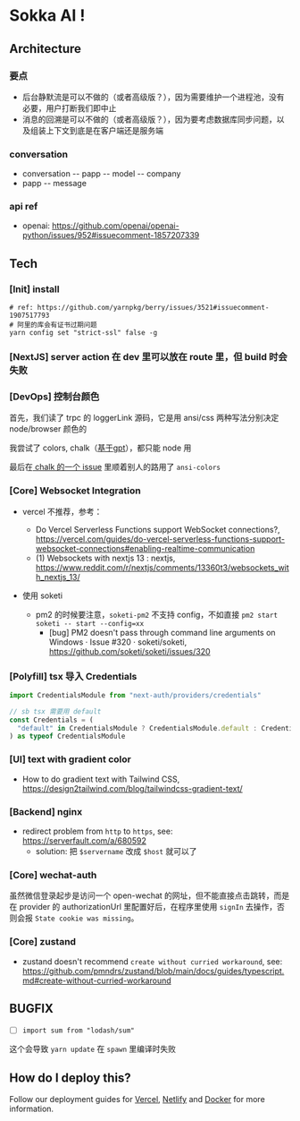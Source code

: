 # Sokka AI !

## Architecture

### 要点

- 后台静默流是可以不做的（或者高级版？），因为需要维护一个进程池，没有必要，用户打断我们即中止
- 消息的回溯是可以不做的（或者高级版？），因为要考虑数据库同步问题，以及组装上下文到底是在客户端还是服务端

### conversation

- conversation -- papp -- model -- company
- papp -- message

### api ref

- openai: https://github.com/openai/openai-python/issues/952#issuecomment-1857207339

## Tech

### [Init] install

```shell
# ref: https://github.com/yarnpkg/berry/issues/3521#issuecomment-1907517793
# 阿里的库会有证书过期问题
yarn config set "strict-ssl" false -g
```
### [NextJS] server action 在 dev 里可以放在 route 里，但 build 时会失败

### [DevOps] 控制台颜色

首先，我们读了 trpc 的 loggerLink 源码，它是用 ansi/css 两种写法分别决定 node/browser 颜色的

我尝试了 colors, chalk（[基于gpt](https://chat.openai.com/c/756f58ea-4d30-4b74-9c52-e4847dd2fdbf)），都只能 node 用

最后在[ chalk 的一个 issue](https://github.com/chalk/chalk/issues/535#issuecomment-1072761585) 里顺着别人的路用了 `ansi-colors`

### [Core] Websocket Integration

- vercel 不推荐，参考：
  - Do Vercel Serverless Functions support WebSocket connections?, https://vercel.com/guides/do-vercel-serverless-functions-support-websocket-connections#enabling-realtime-communication
  - (1) Websockets with nextjs 13 : nextjs, https://www.reddit.com/r/nextjs/comments/13360t3/websockets_with_nextjs_13/

- 使用 soketi
  - pm2 的时候要注意，`soketi-pm2` 不支持 config，不如直接 `pm2 start soketi -- start --config=xx`
    - [bug] PM2 doesn't pass through command line arguments on Windows · Issue #320 · soketi/soketi, https://github.com/soketi/soketi/issues/320

### [Polyfill] tsx 导入 Credentials

```ts
import CredentialsModule from "next-auth/providers/credentials"

// sb tsx 需要用 default
const Credentials = (
  "default" in CredentialsModule ? CredentialsModule.default : CredentialsModule
) as typeof CredentialsModule
```


### [UI] text with gradient color

- How to do gradient text with Tailwind CSS, https://design2tailwind.com/blog/tailwindcss-gradient-text/

### [Backend] nginx

- redirect problem from `http` to `https`, see: https://serverfault.com/a/680592
  - solution: 把 `$servername` 改成 `$host` 就可以了

### [Core] wechat-auth

虽然微信登录起步是访问一个 open-wechat 的网址，但不能直接点击跳转，而是在 provider 的 authorizationUrl 里配置好后，在程序里使用 `signIn` 去操作，否则会报 `State cookie was missing`。

### [Core] zustand

- zustand doesn't recommend `create without curried workaround`, see: https://github.com/pmndrs/zustand/blob/main/docs/guides/typescript.md#create-without-curried-workaround

## BUGFIX

- [ ] `import sum from "lodash/sum"`

这个会导致 `yarn update` 在 `spawn` 里编译时失败

## How do I deploy this?

Follow our deployment guides for [Vercel](https://create.t3.gg/en/deployment/vercel), [Netlify](https://create.t3.gg/en/deployment/netlify) and [Docker](https://create.t3.gg/en/deployment/docker) for more information.
